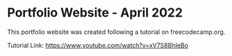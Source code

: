 # Portfolio Website - April 2022
This portfolio website was created following a tutorial on freecodecamp.org.

Tutorial Link: https://www.youtube.com/watch?v=xV7S8BhIeBo
